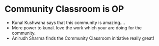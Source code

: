 # Community Classroom is OP

- Kunal Kushwaha says that this community is amazing....
- More power to kunal. love the work which your are doing for the community.
- Anirudh Sharma finds the Community Classroom initiative really great!
